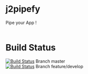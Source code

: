 # j2pipefy
Pipe your App !
<br><br>

# Build Status

[![Build Status](https://travis-ci.org/ah5/j2pipefy.svg?branch=master)](https://travis-ci.org/ah5/j2pipefy) Branch master
<br>
[![Build Status](https://travis-ci.org/ah5/j2pipefy.svg?branch=feature/develop)](https://travis-ci.org/ah5/j2pipefy) Branch feature/develop

